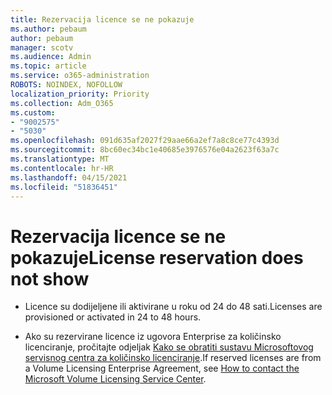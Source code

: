 ```yaml
---
title: Rezervacija licence se ne pokazuje
ms.author: pebaum
author: pebaum
manager: scotv
ms.audience: Admin
ms.topic: article
ms.service: o365-administration
ROBOTS: NOINDEX, NOFOLLOW
localization_priority: Priority
ms.collection: Adm_O365
ms.custom:
- "9002575"
- "5030"
ms.openlocfilehash: 091d635af2027f29aae66a2ef7a8c8ce77c4393d
ms.sourcegitcommit: 8bc60ec34bc1e40685e3976576e04a2623f63a7c
ms.translationtype: MT
ms.contentlocale: hr-HR
ms.lasthandoff: 04/15/2021
ms.locfileid: "51836451"
---
```

# <a name="license-reservation-does-not-show"></a><span data-ttu-id="1156b-102">Rezervacija licence se ne pokazuje</span><span class="sxs-lookup"><span data-stu-id="1156b-102">License reservation does not show</span></span>

- <span data-ttu-id="1156b-103">Licence su dodijeljene ili aktivirane u roku od 24 do 48 sati.</span><span class="sxs-lookup"><span data-stu-id="1156b-103">Licenses are provisioned or activated in 24 to 48 hours.</span></span>

- <span data-ttu-id="1156b-104">Ako su rezervirane licence iz ugovora Enterprise za količinsko licenciranje, pročitajte odjeljak [Kako se obratiti sustavu Microsoftovog servisnog centra za količinsko licenciranje](https://support.microsoft.com/help/4471406/how-to-contact-the-microsoft-volume-licensing-service-center).</span><span class="sxs-lookup"><span data-stu-id="1156b-104">If reserved licenses are from a Volume Licensing Enterprise Agreement, see [How to contact the Microsoft Volume Licensing Service Center](https://support.microsoft.com/help/4471406/how-to-contact-the-microsoft-volume-licensing-service-center).</span></span>
